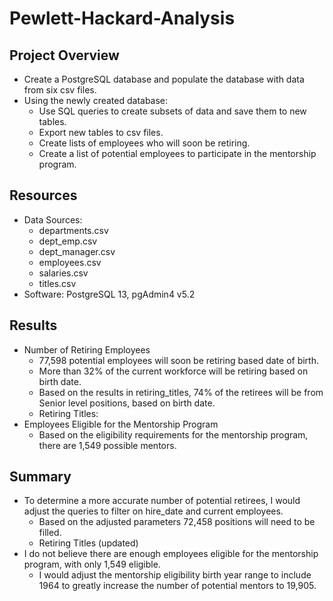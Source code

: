 # Pewlett-Hackard-Analysis

## Project Overview
- Create a PostgreSQL database and populate the database with data from six csv files.  
- Using the newly created database:
    - Use SQL queries to create subsets of data and save them to new tables.
    - Export new tables to csv files.
    - Create lists of employees who will soon be retiring.
    - Create a list of potential employees to participate in the mentorship program.

## Resources
- Data Sources: 
    - departments.csv
    - dept_emp.csv
    - dept_manager.csv
    - employees.csv
    - salaries.csv
    - titles.csv
- Software: PostgreSQL 13, pgAdmin4 v5.2

## Results
- Number of Retiring Employees
    - 77,598 potential employees will soon be retiring based date of birth.
    - More than 32% of the current workforce will be retiring based on birth date.
    - Based on the results in retiring_titles, 74% of the retirees will be from Senior level positions, based on birth date.
    - Retiring Titles:
    ![]()
- Employees Eligible for the Mentorship Program
    - Based on the eligibility requirements for the mentorship program, there are 1,549 possible mentors.

## Summary
 - To determine a more accurate number of potential retirees, I would adjust the queries to filter on hire_date and current employees.
    - Based on the adjusted parameters 72,458 positions will need to be filled.
    - Retiring Titles (updated)
    ![]()
 - I do not believe there are enough employees eligible for the mentorship program, with only 1,549 eligible.
    - I would adjust the mentorship eligibility birth year range to include 1964 to greatly increase the number of potential mentors to 19,905.